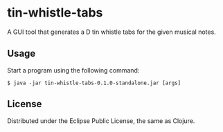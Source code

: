 # tin-whistle-tabs

A GUI tool that generates a D tin whistle tabs for the given musical notes.

## Usage

Start a program using the following command:

    $ java -jar tin-whistle-tabs-0.1.0-standalone.jar [args]

## License

Distributed under the Eclipse Public License, the same as Clojure.
